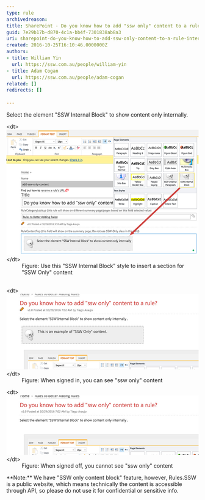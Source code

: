 ```yaml
---
type: rule
archivedreason: 
title: SharePoint - Do you know how to add "ssw only" content to a rule? (internal only)
guid: 7e29b17b-d870-4c1a-bb4f-7301838ab8a3
uri: sharepoint-do-you-know-how-to-add-ssw-only-content-to-a-rule-internal-only
created: 2016-10-25T16:10:46.0000000Z
authors:
- title: William Yin
  url: https://ssw.com.au/people/william-yin
- title: Adam Cogan
  url: https://ssw.com.au/people/adam-cogan
related: []
redirects: []

---
```


Select the element "SSW Internal Block" to show content only internally.


<!--endintro-->
<dl class="image">&lt;dt&gt; <img src="internal-only.jpg" alt="internal-only.jpg"> &lt;/dt&gt;<dd>Figure: Use this "SSW Internal Block" style to insert a section for "SSW Only" content <br>
      <br></dd></dl><dl class="image">&lt;dt&gt;<img src="ssw-only-signedin.jpg" alt="ssw-only-signedin.jpg">&lt;/dt&gt;<dd>Figure: When signed in, you can see "ssw only" content</dd></dl><dl class="image">&lt;dt&gt;<img src="ssw-only-signedoff.jpg" alt="ssw-only-signedoff.jpg">&lt;/dt&gt;<dd>Figure: When signed off, you cannot  see "ssw only" content</dd></dl>
**Note:** We have "SSW only content block" feature, however, Rules.SSW is a public website, which means technically the content is accessible through API, so please do not use it for confidential or sensitive info.
